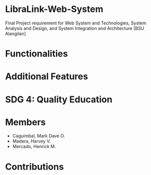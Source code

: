 # LibraLink-Web-System
Final Project requirement for Web System and Technologies, System Analysis and Design, and System Integration and Architecture [BSU Alangilan]

# Functionalities

# Additional Features

# SDG 4: Quality Education

# Members
* Caguimbal, Mark Dave O.
* Madera, Harvey V.
* Mercado, Henrick M.

# Contributions
